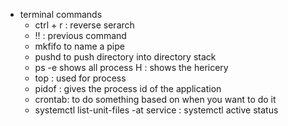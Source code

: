 - terminal commands
	- ctrl + r : reverse serarch
	- !! : previous command
	- mkfifo to name a pipe
	- pushd to push directory into directory stack
	- ps -e shows all process H : shows the hericery
	- top : used for process
	- pidof : gives the process id of the application
	- crontab: to do something based on when you want to do it
	- systemctl list-unit-files -at service : systemctl active status